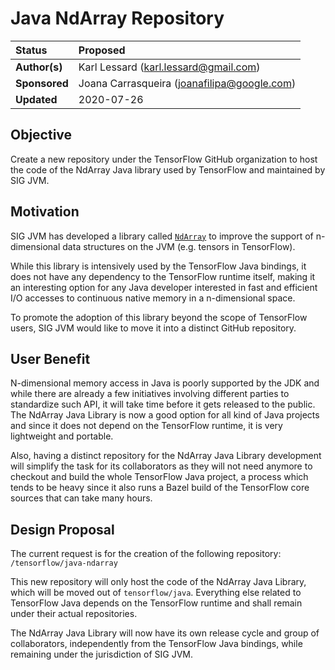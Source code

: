 # Java NdArray Repository
| Status        | Proposed       |
:-------------- |:---------------------------------------------------- |
| **Author(s)** | Karl Lessard (karl.lessard@gmail.com) |
| **Sponsored** | Joana Carrasqueira (joanafilipa@google.com) |
| **Updated**   | 2020-07-26                                          |

## Objective

Create a new repository under the TensorFlow GitHub organization to host the code of the NdArray Java library used by TensorFlow and 
maintained by SIG JVM.

## Motivation

SIG JVM has developed a library called [`NdArray`](https://github.com/tensorflow/java/tree/master/ndarray) to improve the 
support of n-dimensional data structures on the JVM (e.g. tensors in TensorFlow).

While this library is intensively used by the TensorFlow Java bindings, it does not have any dependency to the 
TensorFlow runtime itself, making it an interesting option for any Java developer interested in fast and efficient I/O accesses 
to continuous native memory in a n-dimensional space.

To promote the adoption of this library beyond the scope of TensorFlow users, SIG JVM would like to move it into a distinct 
GitHub repository.

## User Benefit

N-dimensional memory access in Java is poorly supported by the JDK and while there are already a few initiatives involving different 
parties to standardize such API, it will take time before it gets released to the public. The NdArray Java Library is now a good option for 
all kind of Java projects and since it does not depend on the TensorFlow runtime, it is very lightweight and portable.

Also, having a distinct repository for the NdArray Java Library development will simplify the task for its collaborators as they will not need
anymore to checkout and build the whole TensorFlow Java project, a process which tends to be heavy since it also runs a Bazel build 
of the TensorFlow core sources that can take many hours.

## Design Proposal

The current request is for the creation of the following repository: `/tensorflow/java-ndarray`

This new repository will only host the code of the NdArray Java Library, which will be moved out of `tensorflow/java`. 
Everything else related to TensorFlow Java depends on the TensorFlow runtime and shall remain under their actual
repositories.

The NdArray Java Library will now have its own release cycle and group of collaborators, independently from the TensorFlow Java bindings, while
remaining under the jurisdiction of SIG JVM.
